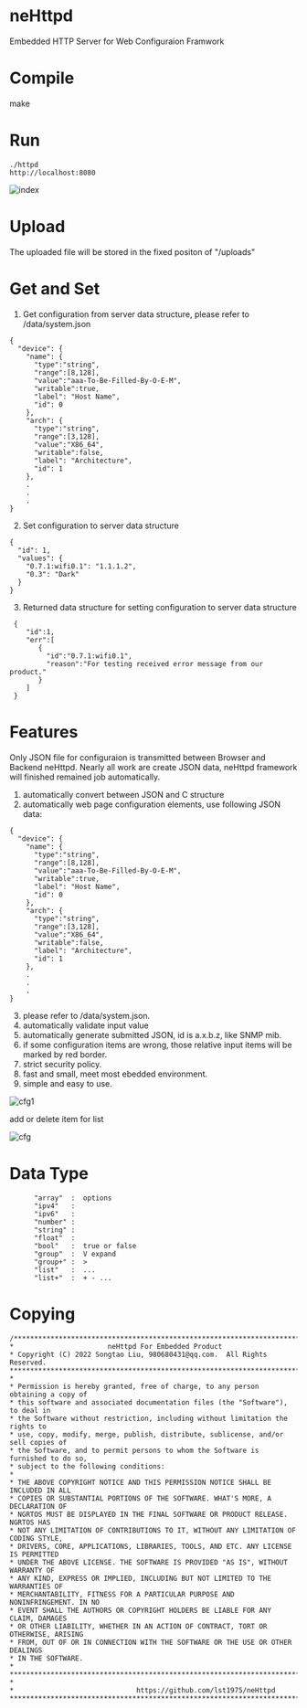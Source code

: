 # neHttpd

Embedded HTTP Server for Web Configuraion Framwork

# Compile
   make

# Run
   ```
   ./httpd
   http://localhost:8080
   ```
   ![index](https://github.com/user-attachments/assets/f0f44f4e-dd66-4afe-befa-99ee6f6a71e1)

# Upload
   The uploaded file will be stored in the fixed positon of "/uploads"
# Get and Set
  1. Get configuration from server data structure, please refer to /data/system.json
   ```
   {
     "device": {
       "name": {
         "type":"string",
         "range":[8,128],
         "value":"aaa-To-Be-Filled-By-O-E-M",
         "writable":true,
         "label": "Host Name",
         "id": 0
       },
       "arch": {
         "type":"string",
         "range":[3,128],
         "value":"X86_64",
         "writable":false,
         "label": "Architecture",
         "id": 1
       },
       .
       .
       .
   }
   ```
  2. Set configuration to server data structure
   ```
  {
     "id": 1,
     "values": {
       "0.7.1:wifi0.1": "1.1.1.2",
       "0.3": "Dark"
     }
  }
   ```
 3. Returned data structure for setting configuration to server data structure
   ```
    {
       "id":1,
       "err":[
          {
            "id":"0.7.1:wifi0.1",
            "reason":"For testing received error message from our product."
          }
       ]
    }
   ```
# Features
   Only JSON file for configuraion is transmitted between Browser and Backend neHttpd.
   Nearly all work are create JSON data, neHttpd framework will finished remained job
   automatically.

   1. automatically convert between JSON and C structure
   2. automatically web page configuration elements, use following JSON data:
   ```
   {
     "device": {
       "name": {
         "type":"string",
         "range":[8,128],
         "value":"aaa-To-Be-Filled-By-O-E-M",
         "writable":true,
         "label": "Host Name",
         "id": 0
       },
       "arch": {
         "type":"string",
         "range":[3,128],
         "value":"X86_64",
         "writable":false,
         "label": "Architecture",
         "id": 1
       },
       .
       .
       .
   }
   ```
   3. please refer to /data/system.json.
   4. automatically validate input value
   5. automatically generate submitted JSON, id is a.x.b.z, like SNMP mib.
   6. if some configuration items are wrong, those relative input items will be marked by red border.
   7. strict security policy.
   8. fast and small, meet most ebedded environment.
   9. simple and easy to use.
      
   ![cfg1](https://github.com/user-attachments/assets/7cf45960-d231-409a-9a7d-db38280a1f4c)

   add or delete item for list

   ![cfg](https://github.com/user-attachments/assets/87bb6ed9-9e7a-41f6-9ef1-7645cf88e341)

# Data Type
          "array"  :  options
          "ipv4"   :   
          "ipv6"   :   
          "number" :  
          "string" :
          "float"  :
          "bool"   :  true or false
          "group"  :  V expand
          "group+" :  > 
          "list"   :  ...
          "list+"  :  + - ... 

# Copying
   ```
/*************************************************************************************
 *                       neHttpd For Embedded Product
 * Copyright (C) 2022 Songtao Liu, 980680431@qq.com.  All Rights Reserved.
 **************************************************************************************
 *
 * Permission is hereby granted, free of charge, to any person obtaining a copy of
 * this software and associated documentation files (the "Software"), to deal in
 * the Software without restriction, including without limitation the rights to
 * use, copy, modify, merge, publish, distribute, sublicense, and/or sell copies of
 * the Software, and to permit persons to whom the Software is furnished to do so,
 * subject to the following conditions:
 *
 * THE ABOVE COPYRIGHT NOTICE AND THIS PERMISSION NOTICE SHALL BE INCLUDED IN ALL
 * COPIES OR SUBSTANTIAL PORTIONS OF THE SOFTWARE. WHAT'S MORE, A DECLARATION OF 
 * NGRTOS MUST BE DISPLAYED IN THE FINAL SOFTWARE OR PRODUCT RELEASE. NGRTOS HAS 
 * NOT ANY LIMITATION OF CONTRIBUTIONS TO IT, WITHOUT ANY LIMITATION OF CODING STYLE, 
 * DRIVERS, CORE, APPLICATIONS, LIBRARIES, TOOLS, AND ETC. ANY LICENSE IS PERMITTED 
 * UNDER THE ABOVE LICENSE. THE SOFTWARE IS PROVIDED "AS IS", WITHOUT WARRANTY OF 
 * ANY KIND, EXPRESS OR IMPLIED, INCLUDING BUT NOT LIMITED TO THE WARRANTIES OF 
 * MERCHANTABILITY, FITNESS FOR A PARTICULAR PURPOSE AND NONINFRINGEMENT. IN NO 
 * EVENT SHALL THE AUTHORS OR COPYRIGHT HOLDERS BE LIABLE FOR ANY CLAIM, DAMAGES 
 * OR OTHER LIABILITY, WHETHER IN AN ACTION OF CONTRACT, TORT OR OTHERWISE, ARISING 
 * FROM, OUT OF OR IN CONNECTION WITH THE SOFTWARE OR THE USE OR OTHER DEALINGS 
 * IN THE SOFTWARE.
 *
 *************************************************************************************
 *                              
 *                              https://github.com/lst1975/neHttpd
 **************************************************************************************
   ```
